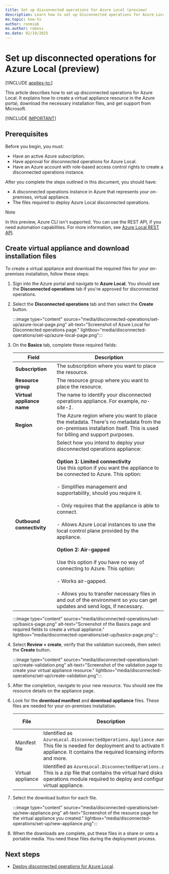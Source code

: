 ```yaml
---
title: Set up disconnected operations for Azure Local (preview)
description: Learn how to set up disconnected operations for Azure Local by creating a disconnected operations resource in the Portal (preview).
ms.topic: how-to
author: ronmiab
ms.author: robess
ms.date: 02/19/2025
---
```


# Set up disconnected operations for Azure Local (preview)

[!INCLUDE [applies-to:](../includes/release-2411-1-later.md)]

This article describes how to set up disconnected operations for Azure Local. It explains how to create a virtual appliance resource in the Azure portal, download the necessary installation files, and get support from Microsoft.

[!INCLUDE [IMPORTANT](../includes/disconnected-operations-preview.md)]

## Prerequisites

Before you begin, you must:

- Have an active Azure subscription.  
- Have approval for disconnected operations for Azure Local.
- Have an Azure account with role-based access control rights to create a disconnected operations instance.

After you complete the steps outlined in this document, you should have:  

- A disconnected operations instance in Azure that represents your on-premises, virtual appliance.  
- The files required to deploy Azure Local disconnected operations.

> [!NOTE]
> In this preview, Azure CLI isn't supported. You can use the REST API, if you need automation capabilities. For more information, see [Azure Local REST API](/cli/azure/use-azure-cli-rest-command?tabs=bash).

## Create virtual appliance and download installation files

To create a virtual appliance and download the required files for your on-premises installation, follow these steps:

1. Sign into the Azure portal and navigate to **Azure Local**. You should see the **Disconnected operations** tab if you're approved for disconnected operations.

2. Select the **Disconnected operations** tab and then select the **Create** button.

    :::image type="content" source="media/disconnected-operations/set-up/azure-local-page.png" alt-text="Screenshot of Azure Local for Disconnected operations page." lightbox="media/disconnected-operations/set-up/azure-local-page.png":::

3. On the **Basics** tab, complete these required fields:  

    | Field               | Description                                                              |  
    |---------------------|--------------------------------------------------------------------------|  
    | **Subscription**    | The subscription where you want to place the resource.                   |  
    | **Resource group**  | The resource group where you want to place the resource.                 |  
    | **Virtual appliance name** | The name to identify your disconnected operations appliance. For example, *no-site-1*. |  
    | **Region**          | The Azure region where you want to place the metadata. There's no metadata from the on-premises installation itself. This is used for billing and support purposes. |  
    | **Outbound connectivity** | Select how you intend to deploy your disconnected operations appliance: <br></br> **Option 1: Limited connectivity** </br> Use this option if you want the appliance to be connected to Azure. This option: <br></br> - Simplifies management and supportability, should you require it. <br></br> - Only requires that the appliance is able to connect. <br></br> - Allows Azure Local instances to use the local control plane provided by the appliance. <br></br> **Option 2: Air-gapped** </br></br> Use this option if you have no way of connecting to Azure. This option: <br></br> - Works air-gapped. <br></br> - Allows you to transfer necessary files in and out of the environment so you can get updates and send logs, if necessary. |

    :::image type="content" source="media/disconnected-operations/set-up/basics-page.png" alt-text="Screenshot of the Basics page and required fields to create a virtual appliance." lightbox="media/disconnected-operations/set-up/basics-page.png":::

4. Select **Review + create**, verify that the validation succeeds, then select the **Create** button.  

    :::image type="content" source="media/disconnected-operations/set-up/create-validation.png" alt-text="Screenshot of the validation page to create your virtual appliance resource." lightbox="media/disconnected-operations/set-up/create-validation.png":::

5. After the completion, navigate to your new resource. You should see the resource details on the appliance page.

6. Look for the **download manifest** and **download appliance** files. These files are needed for your on-premises installation.

    | File | Description | Estimated size |  
    |------|-------------|----------------|  
    | Manifest file | Identified as `AzureLocal.DisconnectedOperations.Appliance.manifest`. This file is needed for deployment and to activate the appliance. It contains the required licensing information and more. | < 1 KB |  
    | Virtual appliance | Identified as `AzureLocal.DisconnectedOperations.zip`. This is a zip file that contains the virtual hard disks and operations module required to deploy and configure the virtual appliance. | 70 GB+ |  

7. Select the download button for each file.

   :::image type="content" source="media/disconnected-operations/set-up/new-appliance.png" alt-text="Screenshot of the resource page for the virtual appliance you created." lightbox="media/disconnected-operations/set-up/new-appliance.png":::

8. When the downloads are complete, put these files in a share or onto a portable media. You need these files during the deployment process.

## Next steps

- [Deploy disconnected operations for Azure Local](disconnected-operations-deploy.md).